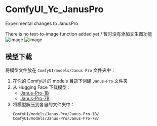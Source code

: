 # ComfyUI_Yc_JanusPro
Experimental changes to JanusPro

There is no text-to-image function added yet / 暂时没有添加文生图功能
![image](https://github.com/user-attachments/assets/d4d4ae8b-3d8c-4969-9d90-4b59879b4f11)
![image](https://github.com/user-attachments/assets/3168d79e-d862-4c1a-b77b-17c651a5d694)

## 模型下载

将模型文件放在 `ComfyUI/models/Janus-Pro` 文件夹中：
1. 在你的 ComfyUI 的 models 目录下创建 `Janus-Pro` 文件夹
2. 从 Hugging Face 下载模型：
   - [Janus-Pro-1B](https://huggingface.co/deepseek-ai/Janus-Pro-1B)
   - [Janus-Pro-7B](https://huggingface.co/deepseek-ai/Janus-Pro-7B)
3. 将模型解压到各自的文件夹中：
   ```
   ComfyUI/models/Janus-Pro/Janus-Pro-1B/
   ComfyUI/models/Janus-Pro/Janus-Pro-7B/
   ```
